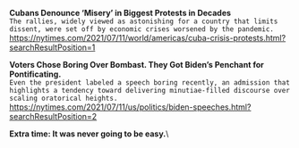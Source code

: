 **Cubans Denounce ‘Misery’ in Biggest Protests in Decades**\
`The rallies, widely viewed as astonishing for a country that limits dissent, were set off by economic crises worsened by the pandemic.`\
https://nytimes.com/2021/07/11/world/americas/cuba-crisis-protests.html?searchResultPosition=1

**Voters Chose Boring Over Bombast. They Got Biden’s Penchant for Pontificating.**\
`Even the president labeled a speech boring recently, an admission that highlights a tendency toward delivering minutiae-filled discourse over scaling oratorical heights.`\
https://nytimes.com/2021/07/11/us/politics/biden-speeches.html?searchResultPosition=2

**Extra time: It was never going to be easy.**\
